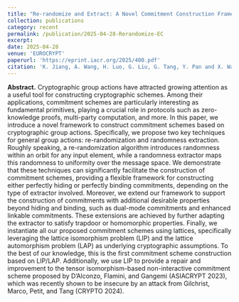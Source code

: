 ```yaml
---
title: "Re-randomize and Extract: A Novel Commitment Construction Framework Based on Group Actions"
collection: publications
category: recent
permalink: /publication/2025-04-28-Rerandomize-EC
excerpt: 
date: 2025-04-28
venue: 'EUROCRYPT'
paperurl: 'https://eprint.iacr.org/2025/400.pdf'
citation: 'K. Jiang, A. Wang, H. Luo, G. Liu, G. Tang, Y. Pan and X. Wang. Re-randomize and Extract: A Novel Commitment Construction Framework Based on Group Actions. In: Fehr, S., Fouque, PA. (eds) Advances in Cryptology – EUROCRYPT 2025. EUROCRYPT 2025. Lecture Notes in Computer Science, vol 15602. Springer, Cham. https://doi.org/10.1007/978-3-031-91124-8_5'
---
```

**Abstract.** Cryptographic group actions have attracted growing attention as a useful tool for constructing cryptographic schemes. Among their applications, commitment schemes are particularly interesting as fundamental primitives, playing a crucial role in protocols such as zero-knowledge proofs, multi-party computation, and more.
In this paper, we introduce a novel framework to construct commitment schemes based on cryptographic group actions. Specifically, we propose two key techniques for general group actions: re-randomization and randomness extraction. Roughly speaking, a re-randomization algorithm introduces randomness within an orbit for any input element, while a randomness extractor maps this randomness to uniformity over the message space. We demonstrate that these techniques can significantly facilitate the construction of commitment schemes, providing a flexible framework for constructing either perfectly hiding or perfectly binding commitments, depending on the type of extractor involved. Moreover, we extend our framework to support the construction of commitments with additional desirable properties beyond hiding and binding, such as dual-mode commitments and enhanced linkable commitments. These extensions are achieved by further adapting the extractor to satisfy trapdoor or homomorphic properties. Finally, we instantiate all our proposed commitment schemes using lattices, specifically leveraging the lattice isomorphism problem (LIP) and the lattice automorphism problem (LAP) as underlying cryptographic assumptions. To the best of our knowledge, this is the first commitment scheme construction based on LIP/LAP. Additionally, we use LIP to provide a repair and improvement to the tensor isomorphism-based non-interactive commitment scheme proposed by D’Alconzo, Flamini, and Gangemi (ASIACRYPT 2023), which was recently shown to be insecure by an attack from Gilchrist, Marco, Petit, and Tang (CRYPTO 2024).